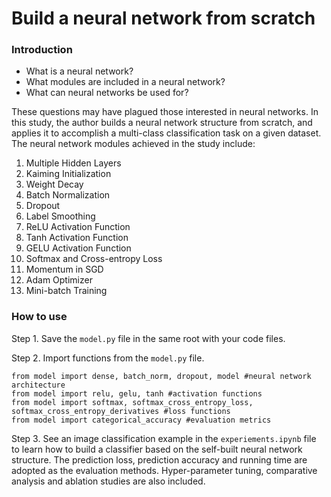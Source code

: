 # Build a neural network from scratch

### Introduction

- What is a neural network?
- What modules are included in a neural network?
- What can neural networks be used for?

These questions may have plagued those interested in neural networks. In this study, the author builds a neural network structure from scratch, and applies it to accomplish a multi-class classification task on a given dataset. The neural network modules achieved in the study include: 
1. Multiple Hidden Layers
2. Kaiming Initialization
3. Weight Decay
4. Batch Normalization
5. Dropout
6. Label Smoothing
7. ReLU Activation Function
8. Tanh Activation Function
9. GELU Activation Function
10. Softmax and Cross-entropy Loss
11. Momentum in SGD
12. Adam Optimizer
13. Mini-batch Training

### How to use

Step 1. Save the `model.py` file in the same root with your code files.

Step 2. Import functions from the `model.py` file.
```
from model import dense, batch_norm, dropout, model #neural network architecture
from model import relu, gelu, tanh #activation functions
from model import softmax, softmax_cross_entropy_loss, softmax_cross_entropy_derivatives #loss functions
from model import categorical_accuracy #evaluation metrics
```

Step 3. See an image classification example in the `experiements.ipynb` file to learn how to build a classifier based on the self-built neural network structure. The prediction loss, prediction accuracy and running time are adopted as the evaluation methods. Hyper-parameter tuning, comparative analysis and ablation studies are also included.
